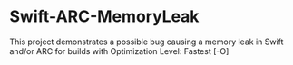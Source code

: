 # Swift-ARC-MemoryLeak
This project demonstrates a possible bug causing a memory leak in Swift and/or ARC for builds with Optimization Level: Fastest [-O]
